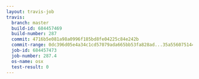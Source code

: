 ```yaml
---
layout: travis-job
travis:
  branch: master
  build-id: 684457469
  build-number: 287
  commit: 4716b5e081a98a0996f185bd8fe04225c84e242b
  commit-range: 0dc396d05e4a34c1cd57079ada665bb53fa828ad...35a556075144e3bc37cd3354fa5ebce75bf772dd
  job-id: 684457473
  job-number: 287.4
  os-name: osx
  test-result: 0
---
```

